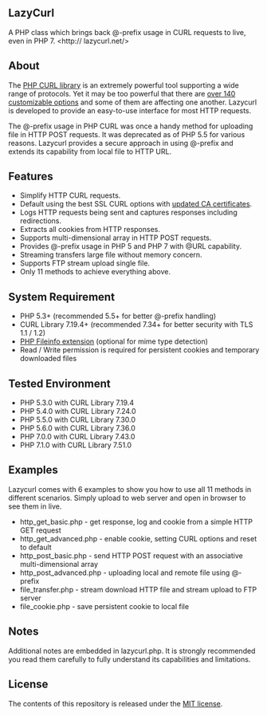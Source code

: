 ## LazyCurl
A PHP class which brings back @-prefix usage in CURL requests to live, even in PHP 7. <http:// lazycurl.net/>

## About
The [PHP CURL library](http://php.net/manual/book.curl.php) is an extremely powerful tool supporting a wide range of protocols. Yet it may be too powerful that there are [over 140 customizable options](http://php.net/manual/function.curl-setopt.php) and some of them are affecting one another. Lazycurl is developed to provide an easy-to-use interface for most HTTP requests.

The @-prefix usage in PHP CURL was once a handy method for uploading file in HTTP POST requests. It was deprecated as of PHP 5.5 for various reasons. Lazycurl provides a secure approach in using @-prefix and extends its capability from local file to HTTP URL.

## Features
* Simplify HTTP CURL requests.
* Default using the best SSL CURL options with [updated CA certificates](https://curl.haxx.se/docs/caextract.html).
* Logs HTTP requests being sent and captures responses including redirections.
* Extracts all cookies from HTTP responses.
* Supports multi-dimensional array in HTTP POST requests.
* Provides @-prefix usage in PHP 5 and PHP 7 with @URL capability.
* Streaming transfers large file without memory concern.
* Supports FTP stream upload single file.
* Only 11 methods to achieve everything above.

## System Requirement
* PHP 5.3+ (recommended 5.5+ for better @-prefix handling)
* CURL Library 7.19.4+ (recommended 7.34+ for better security with TLS 1.1 / 1.2)
* [PHP Fileinfo extension](http://php.net/manual/book.fileinfo.php) (optional for mime type detection)
* Read / Write permission is required for persistent cookies and temporary downloaded files

## Tested Environment
* PHP 5.3.0 with CURL Library 7.19.4
* PHP 5.4.0 with CURL Library 7.24.0
* PHP 5.5.0 with CURL Library 7.30.0
* PHP 5.6.0 with CURL Library 7.36.0
* PHP 7.0.0 with CURL Library 7.43.0
* PHP 7.1.0 with CURL Library 7.51.0

## Examples
Lazycurl comes with 6 examples to show you how to use all 11 methods in different scenarios. Simply upload to web server and open in browser to see them in live.
* http_get_basic.php - get response, log and cookie from a simple HTTP GET request
* http_get_advanced.php - enable cookie, setting CURL options and reset to default
* http_post_basic.php - send HTTP POST request with an associative multi-dimensional array
* http_post_advanced.php - uploading local and remote file using @-prefix
* file_transfer.php - stream download HTTP file and stream upload to FTP server
* file_cookie.php - save persistent cookie to local file

## Notes
Additional notes are embedded in lazycurl.php. It is strongly recommended you read them carefully to fully understand its capabilities and limitations.

## License
The contents of this repository is released under the [MIT license](http://opensource.org/licenses/MIT).
